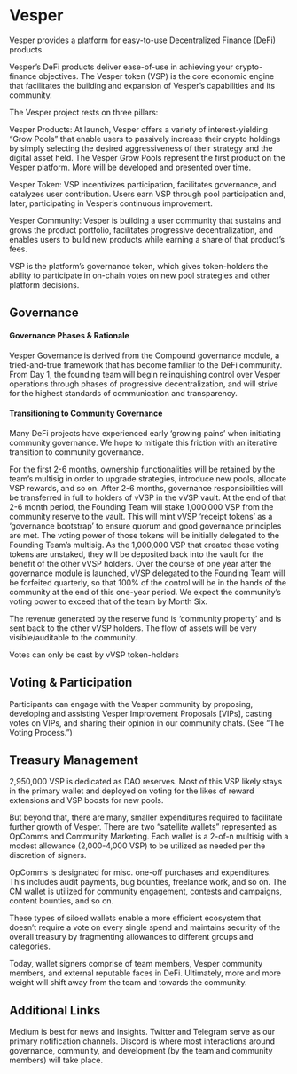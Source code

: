 # Vesper
Vesper provides a platform for easy-to-use Decentralized Finance (DeFi) products.

Vesper’s DeFi products deliver ease-of-use in achieving your crypto-finance objectives. The Vesper token (VSP) is the core economic engine that facilitates the building and expansion of Vesper’s capabilities and its community.

The Vesper project rests on three pillars:

Vesper Products: At launch, Vesper offers a variety of interest-yielding “Grow Pools” that enable users to passively increase their crypto holdings by simply selecting the desired aggressiveness of their strategy and the digital asset held. The Vesper Grow Pools represent the first product on the Vesper platform. More will be developed and presented over time.

Vesper Token: VSP incentivizes participation, facilitates governance, and catalyzes user contribution. Users earn VSP through pool participation and, later, participating in Vesper’s continuous improvement.

Vesper Community: Vesper is building a user community that sustains and grows the product portfolio, facilitates progressive decentralization, and enables users to build new products while earning a share of that product’s fees.


VSP is the platform’s governance token, which gives token-holders the ability to participate in on-chain votes on new pool strategies and other platform decisions.

## Governance
#### Governance Phases & Rationale
‌Vesper Governance is derived from the Compound governance module, a tried-and-true framework that has become familiar to the DeFi community. From Day 1, the founding team will begin relinquishing control over Vesper operations through phases of progressive decentralization, and will strive for the highest standards of communication and transparency.

#### Transitioning to Community Governance
Many DeFi projects have experienced early ‘growing pains’ when initiating community governance. We hope to mitigate this friction with an iterative transition to community governance.

For the first 2-6 months, ownership functionalities will be retained by the team’s multisig in order to upgrade strategies, introduce new pools, allocate VSP rewards, and so on.
After 2-6 months, governance responsibilities will be transferred in full to holders of vVSP in the vVSP vault.
At the end of that 2-6 month period, the Founding Team will stake 1,000,000 VSP from the community reserve to the vault. This will mint vVSP ‘receipt tokens’ as a ‘governance bootstrap’ to ensure quorum and good governance principles are met. The voting power of those tokens will be initially delegated to the Founding Team’s multisig. As the 1,000,000 VSP that created these voting tokens are unstaked, they will be deposited back into the vault for the benefit of the other vVSP holders.
Over the course of one year after the governance module is launched, vVSP delegated to the Founding Team will be forfeited quarterly, so that 100% of the control will be in the hands of the community at the end of this one-year period.
We expect the community’s voting power to exceed that of the team by Month Six.

The revenue generated by the reserve fund is ‘community property’ and is sent back to the other vVSP holders. The flow of assets will be very visible/auditable to the community.

Votes can only be cast by vVSP token-holders

## Voting & Participation
Participants can engage with the Vesper community by proposing, developing and assisting Vesper Improvement Proposals [VIPs], casting votes on VIPs, and sharing their opinion in our community chats. (See “The Voting Process.”)

## Treasury Management
2,950,000 VSP is dedicated as DAO reserves. Most of this VSP likely stays in the primary wallet and deployed on voting for the likes of reward extensions and VSP boosts for new pools.

But beyond that, there are many, smaller expenditures required to facilitate further growth of Vesper. There are two “satellite wallets” represented as OpComms and Community Marketing. Each wallet is a 2-of-n multisig with a modest allowance (2,000-4,000 VSP) to be utilized as needed per the discretion of signers.

OpComms is designated for misc. one-off purchases and expenditures. This includes audit payments, bug bounties, freelance work, and so on. The CM wallet is utilized for community engagement, contests and campaigns, content bounties, and so on.

These types of siloed wallets enable a more efficient ecosystem that doesn’t require a vote on every single spend and maintains security of the overall treasury by fragmenting allowances to different groups and categories.

Today, wallet signers comprise of team members, Vesper community members, and external reputable faces in DeFi. Ultimately, more and more weight will shift away from the team and towards the community.

## Additional Links
Medium is best for news and insights. Twitter and Telegram serve as our primary notification channels. Discord is where most interactions around governance, community, and development (by the team and community members) will take place.